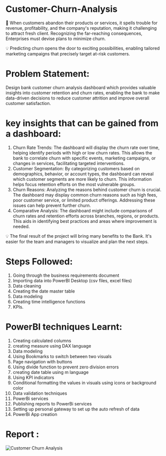 # Customer-Churn-Analysis

🏢 When customers abandon their products or services, it spells trouble for revenue, profitability, and the company's reputation, making it challenging to attract fresh client. Recognizing the far-reaching consequences, Enterprises must devise plans to minimize churn. 

💡 Predicting churn opens the door to exciting possibilities, enabling tailored marketing campaigns that precisely target at-risk customers.

# Problem Statement:
Design bank customer churn analysis dashboard which provides valuable insights into customer retention and churn rates, enabling the bank to make data-driven decisions to reduce customer attrition and improve overall customer satisfaction. 

# key insights that can be gained from a dashboard:
1. Churn Rate Trends: The dashboard will display the churn rate over time, helping identify periods with high or low churn rates. This allows the bank to correlate churn with specific events, marketing campaigns, or changes in services, facilitating targeted interventions.
2. Customer Segmentation: By categorizing customers based on demographics, behavior, or account types, the dashboard can reveal which customer segments are more likely to churn. This information helps focus retention efforts on the most vulnerable groups.
3. Churn Reasons: Analyzing the reasons behind customer churn is crucial. The dashboard may display common churn reasons such as high fees, poor customer service, or limited product offerings. Addressing these issues can help prevent further churn.
4. Comparative Analysis: The dashboard might include comparisons of churn rates and retention efforts across branches, regions, or products. This aids in identifying best practices and areas where improvement is needed.

💡 The final result of the project will bring many benefits to the Bank. It's easier for the team and managers to visualize and plan the next steps.

# Steps Followed:
1. Going through the business requirements document
2. Importing data into PowerBI Desktop (csv files, excel files)
3. Data cleaning
4. Creating the date master table
5. Data modeling 
6. Creating time intelligence functions
7. KPIs.

# PowerBI techniques Learnt:
1. Creating calculated columns
2. creating measure using DAX language
3. Data modeling
4. Using Bookmarks to switch between two visuals
5. Page navigation with buttons
6. Using divide function to prevent zero division errors
7. creating date table using m language
8. Using KPI indicators
9. Conditional formatting the values in visuals using icons or background color
10. Data validation techniques
11. PowerBi services
12. Publishing reports to PowerBi services
13. Setting up personal gateway to set up the auto refresh of data
14. PowerBi App creation

# Report :

![Customer Churn Analysis](https://github.com/YogitaSalokhe/Customer-Churn-Analysis/assets/143188442/07acc46c-02e8-446b-99e9-bb7bb06d1859)

﻿﻿
﻿
